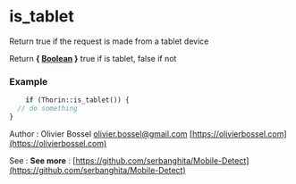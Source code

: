 # is_tablet

Return true if the request is made from a tablet device

Return **{ [Boolean](http://php.net/manual/en/language.types.boolean.php) }** true if is tablet, false if not

### Example
```php
	if (Thorin::is_tablet()) {
  // do something
}
```
Author : Olivier Bossel [olivier.bossel@gmail.com](mailto:olivier.bossel@gmail.com) [https://olivierbossel.com](https://olivierbossel.com)

See : **See more** : [https://github.com/serbanghita/Mobile-Detect](https://github.com/serbanghita/Mobile-Detect)